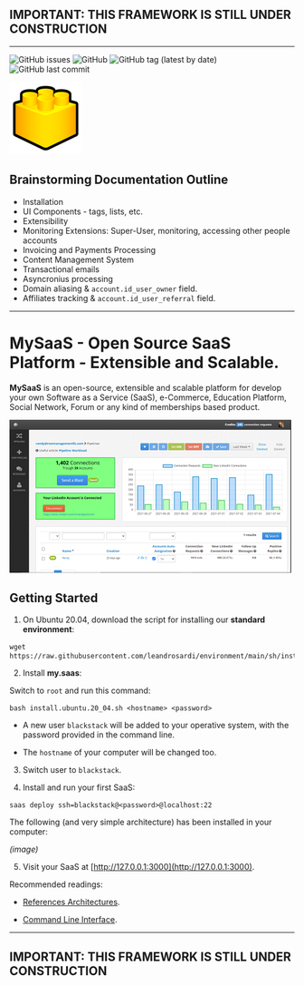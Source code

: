 
## IMPORTANT: THIS FRAMEWORK IS STILL UNDER CONSTRUCTION

---


![GitHub issues](https://img.shields.io/github/issues/leandrosardi/my.saas) ![GitHub](https://img.shields.io/github/license/leandrosardi/my.saas) ![GitHub tag (latest by date)](https://img.shields.io/github/v/tag/leandrosardi/my.saas) ![GitHub last commit](https://img.shields.io/github/last-commit/leandrosardi/my.saas)

![logo](./public/core/images/logo.png)


## Brainstorming Documentation Outline

- Installation
- UI Components - tags, lists, etc.
- Extensibility
- Monitoring Extensions: Super-User, monitoring, accessing other people accounts
- Invoicing and Payments Processing
- Content Management System
- Transactional emails
- Asyncronius processing
- Domain aliasing & `account.id_user_owner` field.
- Affiliates tracking & `account.id_user_referral` field.

---

# MySaaS - Open Source SaaS Platform - Extensible and Scalable.  

**MySaaS** is an open-source, extensible and scalable platform for develop your own Software as a Service (SaaS), e-Commerce, Education Platform, Social Network, Forum or any kind of memberships based product.

![Example of What Can You Create with My.SaaS](./docu/thumbnails/dashboard.png)

## Getting Started

1. On Ubuntu 20.04, download the script for installing our **standard environment**:

```
wget https://raw.githubusercontent.com/leandrosardi/environment/main/sh/install.ubuntu.20_04.sh
```

2. Install **my.saas**:

Switch to `root` and run this command:

```
bash install.ubuntu.20_04.sh <hostname> <password>
```

- A new user `blackstack` will be added to your operative system, with the password provided in the command line.

- The `hostname` of your computer will be changed too.

3. Switch user to `blackstack`.

4. Install and run your first SaaS:

```
saas deploy ssh=blackstack@<password>@localhost:22
```

The following (and very simple architecture) has been installed in your computer:

_(image)_

5. Visit your SaaS at [http://127.0.0.1:3000](http://127.0.0.1:3000).


Recommended readings:

- [References Architectures](/docu/00.reference-architectures.md).

- [Command Line Interface](/docu/00.command-line-interface.md).

---

## IMPORTANT: THIS FRAMEWORK IS STILL UNDER CONSTRUCTION

